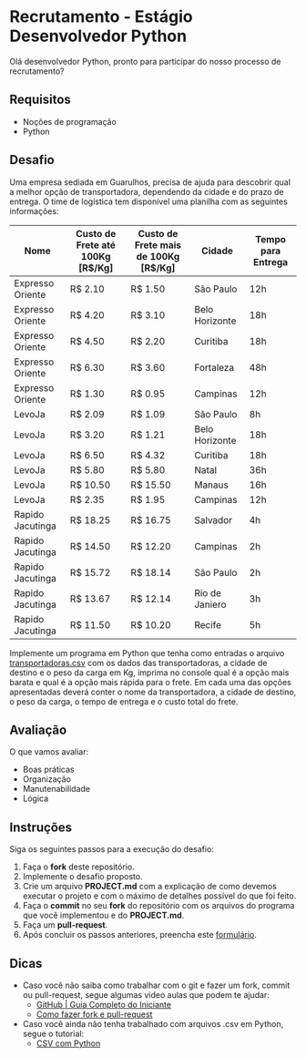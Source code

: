 # Recrutamento - Estágio Desenvolvedor Python
Olá desenvolvedor Python, pronto para participar do nosso processo de recrutamento?

## Requisitos
- Noções de programação
- Python

## Desafio
Uma empresa sediada em Guarulhos, precisa de ajuda para descobrir qual a melhor opção de transportadora, dependendo da cidade e do prazo de entrega. O time de logística tem disponível uma planilha com as seguintes informações:

| Nome             | Custo de Frete até 100Kg [R$/Kg] | Custo de Frete mais de 100Kg [R$/Kg]| Cidade         | Tempo para Entrega |
|------------------|----------------------------------|-------------------------------------|----------------|--------------------|
| Expresso Oriente | R$ 2.10                          | R$ 1.50                             | São Paulo      | 12h                |
| Expresso Oriente | R$ 4.20                          | R$ 3.10                             | Belo Horizonte | 18h                |
| Expresso Oriente | R$ 4.50                          | R$ 2.20                             | Curitiba       | 18h                |
| Expresso Oriente | R$ 6.30                          | R$ 3.60                             | Fortaleza      | 48h                |
| Expresso Oriente | R$ 1.30                          | R$ 0.95                             | Campinas       | 12h                |
| LevoJa           | R$ 2.09                          | R$ 1.09                             | São Paulo      | 8h                 |
| LevoJa           | R$ 3.20                          | R$ 1.21                             | Belo Horizonte | 18h                |
| LevoJa           | R$ 6.50                          | R$ 4.32                             | Curitiba       | 18h                |
| LevoJa           | R$ 5.80                          | R$ 5.80                             | Natal          | 36h                |
| LevoJa           | R$ 10.50                         | R$ 15.50                            | Manaus         | 16h                |
| LevoJa           | R$ 2.35                          | R$ 1.95                             | Campinas       | 12h                |
| Rapido Jacutinga | R$ 18.25                         | R$ 16.75                            | Salvador       | 4h                 |
| Rapido Jacutinga | R$ 14.50                         | R$ 12.20                            | Campinas       | 2h                 |
| Rapido Jacutinga | R$ 15.72                         | R$ 18.14                            | São Paulo      | 2h                 |
| Rapido Jacutinga | R$ 13.67                         | R$ 12.14                            | Rio de Janiero | 3h                 |
| Rapido Jacutinga | R$ 11.50                         | R$ 10.20                            | Recife         | 5h                 |

Implemente um programa em Python que tenha como entradas o arquivo [transportadoras.csv](./transportadoras.csv) com os dados das transportadoras, a cidade de destino e o peso da carga em Kg, imprima no console qual é a opção mais barata e qual é a opção mais rápida para o frete.
Em cada uma das opções apresentadas deverá conter o nome da transportadora, a cidade de destino, o peso da carga, o tempo de entrega e o custo total do frete.

## Avaliação
O que vamos avaliar:
- Boas práticas
- Organização
- Manutenabilidade
- Lógica

## Instruções
Siga os seguintes passos para a execução do desafio:
1. Faça o **fork** deste repositório.
2. Implemente o desafio proposto.
2. Crie um arquivo **PROJECT.md** com a explicação de como devemos executar o projeto e com o máximo de detalhes possível do que foi feito.
3. Faça o **commit** no seu **fork** do repositório com os arquivos do programa que você implementou e do **PROJECT.md**.
4. Faça um **pull-request**.
5. Após concluir os passos anteriores, preencha este [formulário](https://forms.gle/tWVt3DVKd21HTth89).

## Dicas
- Caso você não saiba como trabalhar com o git e fazer um fork, commit ou pull-request, segue algumas video aulas que podem te ajudar:
    - [GitHub | Guia Completo do Iniciante](https://www.youtube.com/watch?v=UbJLOn1PAKw)
    - [Como fazer fork e pull-request](https://www.youtube.com/watch?v=l1rwvDvD1og)
- Caso você ainda não tenha trabalhado com arquivos .csv em Python, segue o tutorial:
    - [CSV com Python](https://diegomariano.com/csv-com-python/)
